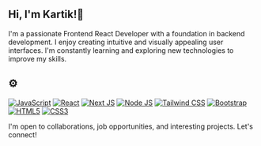 
##  Hi, I'm Kartik!👋

I'm a passionate Frontend React Developer with a foundation in backend development. I enjoy creating intuitive and visually appealing user interfaces. I'm constantly learning and exploring new technologies to improve my skills.

## <!-- Skills  💻--> ⚙️
[![JavaScript](https://img.shields.io/badge/-JavaScript-F7DF1E?style=flat&logo=javascript&logoColor=white)](#)
[![React](https://img.shields.io/badge/-React-61DAFB?style=flat&logo=react&logoColor=white)](#) 
[![Next JS](https://img.shields.io/badge/-Next.js-E34F26?style=flat&logo=next.js&logoColor=white)](#)
[![Node JS](https://img.shields.io/badge/-Node.js-008000?style=flat&logo=node.js&logoColor=white)](#)
[![Tailwind CSS](https://img.shields.io/badge/-Tailwind%20CSS-38B2AC?style=flat&logo=tailwind-css&logoColor=white)](#)
[![Bootstrap](https://img.shields.io/badge/-Bootstrap-5e3f88?style=flat&logo=bootstrap&logoColor=white)](#) 
[![HTML5](https://img.shields.io/badge/-HTML5-E34F26?style=flat&logo=html5&logoColor=white)](#) 
[![CSS3](https://img.shields.io/badge/-CSS3-1572B6?style=flat&logo=css3&logoColor=white)](#) 

I'm open to collaborations, job opportunities, and interesting projects. Let's connect!
<!--
Hey this is kartik 
-->
